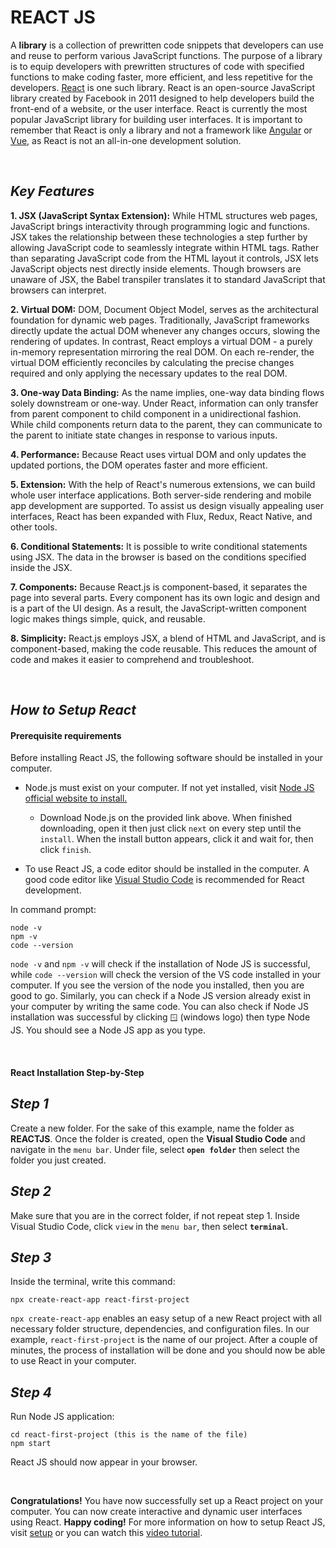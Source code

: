 # **REACT JS**

A **library** is a collection of prewritten code snippets that developers can use and reuse to perform various JavaScript functions. The purpose of a library is to equip developers with prewritten structures of code with specified functions to make coding faster, more efficient, and less repetitive for the developers. [React](https://react.dev/) is one such library. React is an open-source JavaScript library created by Facebook in 2011 designed to help developers build the front-end  of a website, or the user interface. React is currently the most popular JavaScript library for building user interfaces. It is important to remember that React is only a library and not a framework like [Angular](https://angular.dev/) or [Vue](https://vuejs.org/), as React is not an all-in-one development solution.

&nbsp;

## ***Key Features*** 

**1. JSX (JavaScript Syntax Extension):**
While HTML structures web pages, JavaScript brings interactivity through programming logic and functions. JSX takes the relationship between these technologies a step further by allowing JavaScript code to seamlessly integrate within HTML tags. Rather than separating JavaScript code from the HTML layout it controls, JSX lets JavaScript objects nest directly inside elements. Though browsers are unaware of JSX, the Babel transpiler translates it to standard JavaScript that browsers can interpret. 

**2. Virtual DOM:**
DOM, Document Object Model, serves as the architectural foundation for dynamic web pages. Traditionally, JavaScript frameworks directly update the actual DOM whenever any changes occurs, slowing the rendering of updates. In contrast, React employs a virtual DOM - a purely in-memory representation mirroring the real DOM. On each re-render, the virtual DOM efficiently reconciles by calculating the precise changes required and only applying the necessary updates to the real DOM. 

**3. One-way Data Binding:**
As the name implies, one-way data binding flows solely downstream or one-way. Under React, information can only transfer from parent component to child component in a unidirectional fashion. While child components return data to the parent, they can communicate to the parent to initiate state changes in response to various inputs. 

**4. Performance:**
Because React uses virtual DOM and only updates the updated portions, the DOM operates faster and more efficient. 

**5. Extension:**
With the help of React's numerous extensions, we can build whole user interface applications. Both server-side rendering and mobile app development are supported. To assist us design visually appealing user interfaces, React has been expanded with Flux, Redux, React Native, and other tools.

**6. Conditional Statements:**
It is possible to write conditional statements using JSX. The data in the browser is based on the conditions specified inside the JSX.

**7. Components:**
Because React.js is component-based, it separates the page into several parts. Every component has its own logic and design and is a part of the UI design. As a result, the JavaScript-written component logic makes things simple, quick, and reusable.

**8. Simplicity:**
React.js employs JSX, a blend of HTML and JavaScript, and is component-based, making the code reusable. This reduces the amount of code and makes it easier to comprehend and troubleshoot.

&nbsp;

## ***How to Setup React***
#### **Prerequisite requirements** 
Before installing React JS, the following software should be installed in your computer.

-	Node.js must exist on your computer. If not yet installed, visit [Node JS official website to install.](https://nodejs.org/en) 
  
    - Download Node.js on the provided link above. When finished downloading, open it then just click `next` on every step until the `install`. When the install button appears, click it and wait for, then click `finish`.

-	To use React JS, a code editor should be installed in the computer. A good code editor like [Visual Studio Code](https://code.visualstudio.com/download) is recommended for React development.

In command prompt:

    node -v
    npm -v
    code --version

`node -v` and `npm -v` will check if the installation of Node JS is successful, while  `code --version` will check the version of the VS code installed in your computer. If you see the version of the node you installed, then you are good to go. Similarly, you can check if a Node JS version already exist in your computer by writing the same code. You can also check if Node JS installation was successful by clicking `🪟` (windows logo) then type Node JS. You should see a Node JS app as you type.

&nbsp;

#### **React Installation Step-by-Step** 
## ***Step 1***
Create a new folder. For the sake of this example, name the folder as **REACTJS**. Once the folder is created, open the **Visual Studio Code** and navigate in the `menu bar`. Under file, select **`open folder`** then select the folder you just created.
## ***Step 2***
Make sure that you are in the correct folder, if not repeat step 1.  Inside Visual Studio Code, click `view` in the `menu bar`, then select **`terminal`**. 
## ***Step 3***
Inside the terminal, write this command:

    npx create-react-app react-first-project

`npx create-react-app` enables an easy setup of a new React project with all necessary folder structure, dependencies, and configuration files. In our example, `react-first-project` is the name of our project. After a couple of minutes, the process of installation will be done and you should now be able to use React in your computer. 
## ***Step 4***
Run Node JS application:

    cd react-first-project (this is the name of the file) 
    npm start

React JS should now appear in your browser. 

&nbsp;

**Congratulations!** You have now successfully set up a React project on your computer. You can now create interactive and dynamic user interfaces using React. **Happy coding!** For more information on how to setup React JS, visit [setup](https://blog.hubspot.com/website/react-js) or you can watch this [video tutorial](https://www.youtube.com/watch?v=HIdPpm-0ZNQ).


